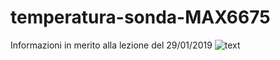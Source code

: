 # temperatura-sonda-MAX6675
Informazioni in merito alla lezione del 29/01/2019
![text](/img/cat.JPG)


